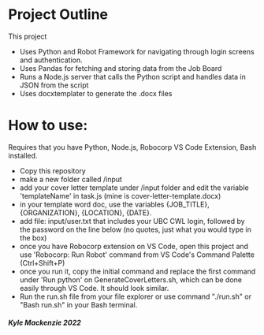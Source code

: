 # Project Outline

This project

- Uses Python and Robot Framework for navigating through login screens and authentication.
- Uses Pandas for fetching and storing data from the Job Board
- Runs a Node.js server that calls the Python script and handles data in JSON from the script
- Uses docxtemplater to generate the .docx files

# How to use:

Requires that you have Python, Node.js, Robocorp VS Code Extension, Bash installed.

- Copy this repository
- make a new folder called /input
- add your cover letter template under /input folder and edit the variable 'templateName' in task.js (mine is cover-letter-template.docx)
- in your template word doc, use the variables {JOB_TITLE}, {ORGANIZATION}, {LOCATION}, {DATE}.
- add file: input/user.txt that includes your UBC CWL login, followed by the password on the line below (no quotes, just what you would type in the box)
- once you have Robocorp extension on VS Code, open this project and use 'Robocorp: Run Robot' command from VS Code's Command Palette (Ctrl+Shift+P)
- once you run it, copy the initial command and replace the first command under 'Run python' on GenerateCoverLetters.sh, which can be done easily through VS Code. It should look similar.
- Run the run.sh file from your file explorer or use command "./run.sh" or "Bash run.sh" in your Bash terminal.

##### Kyle Mackenzie 2022
